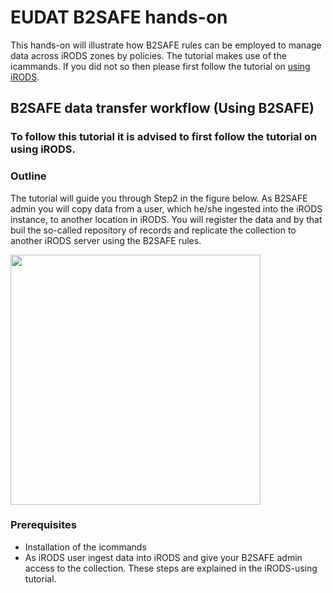 # EUDAT B2SAFE hands-on
This hands-on will illustrate how B2SAFE rules can be employed to manage data across iRODS zones by policies.
The tutorial makes use of the icammands. If you did not so then please first follow the tutorial on [using iRODS](https://github.com/chStaiger/B2SAFE-B2STAGE-Training/blob/master/01-iRODS-handson-user.md).

## B2SAFE data transfer workflow (Using B2SAFE)
### To follow this tutorial it is advised to first follow the tutorial on using iRODS.

### Outline
The tutorial will guide you through Step2 in the figure below.
As B2SAFE admin you will copy data from a user, which he/she ingested into the iRODS instance, to another location in iRODS. You will register the data and by that buil the so-called repository of records and replicate the collection to another iRODS server using the B2SAFE rules.

<img src="https://github.com/chStaiger/B2SAFE-B2STAGE-Training/blob/master/B2SAFE_using.png" width="400px">

### Prerequisites
- Installation of the icommands
- As iRODS user ingest data into iRODS and give your B2SAFE admin access to the collection. These steps are explained in the iRODS-using tutorial. 


